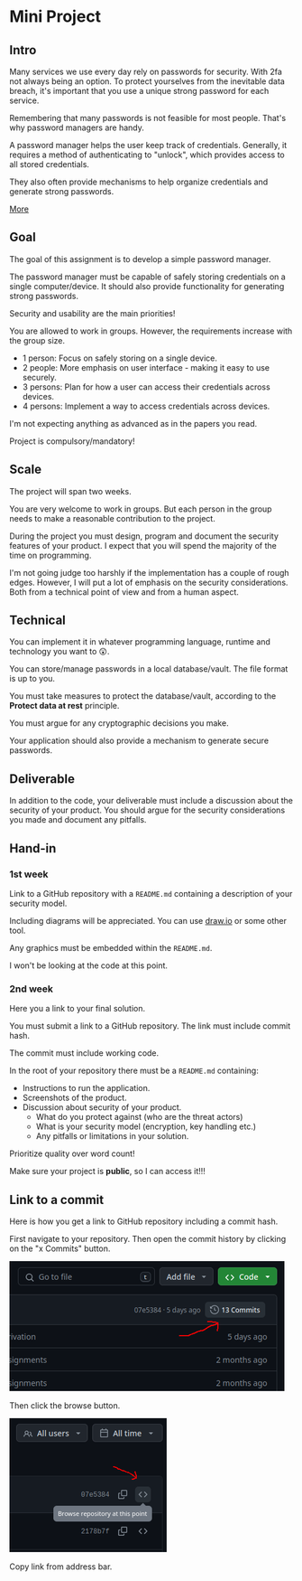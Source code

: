 # Mini Project

## Intro

Many services we use every day rely on passwords for security. With 2fa not
always being an option.
To protect yourselves from the inevitable data breach, it's important that
you use a unique strong password for each service.

Remembering that many passwords is not feasible for most people.
That's why password managers are handy.

A password manager helps the user keep track of credentials.
Generally, it requires a method of authenticating to "unlock", which provides
access to all stored credentials.

They also often provide mechanisms to help organize credentials and generate
strong passwords.

[More](https://en.wikipedia.org/wiki/Password_manager)

## Goal

The goal of this assignment is to develop a simple password manager.

The password manager must be capable of safely storing credentials on a single
computer/device.
It should also provide functionality for generating strong passwords.

Security and usability are the main priorities!

You are allowed to work in groups.
However, the requirements increase with the group size.

- 1 person: Focus on safely storing on a single device.
- 2 people: More emphasis on user interface - making it easy to use securely.
- 3 persons: Plan for how a user can access their credentials across devices.
- 4 persons: Implement a way to access credentials across devices.

I'm not expecting anything as advanced as in the papers you read.

Project is compulsory/mandatory!

## Scale

The project will span two weeks.

You are very welcome to work in groups.
But each person in the group needs to make a reasonable contribution to the
project.

During the project you must design, program and document the security features
of your product.
I expect that you will spend the majority of the time on programming.

I'm not going judge too harshly if the implementation has a couple of rough edges.
However, I will put a lot of emphasis on the security considerations.
Both from a technical point of view and from a human aspect.

## Technical

You can implement it in whatever programming language, runtime and technology
you want to 😲.

You can store/manage passwords in a local database/vault. The file format is
up to you.

You must take measures to protect the database/vault, according to the **Protect
data at rest** principle.

You must argue for any cryptographic decisions you make.

Your application should also provide a mechanism to generate secure passwords.

## Deliverable

In addition to the code, your deliverable must include a discussion about the
security of your product.
You should argue for the security considerations you made and document any
pitfalls.

## Hand-in

### 1st week

Link to a GitHub repository with a `README.md` containing a description of your
security model.

Including diagrams will be appreciated.
You can use [draw.io](https://app.diagrams.net/) or some other tool.

Any graphics must be embedded within the `README.md`.

I won't be looking at the code at this point.

### 2nd week

Here you a link to your final solution.

You must submit a link to a GitHub repository.
The link must include commit hash.

The commit must include working code.

In the root of your repository there must be a `README.md` containing:

- Instructions to run the application.
- Screenshots of the product.
- Discussion about security of your product.
  - What do you protect against (who are the threat actors)
  - What is your security model (encryption, key handling etc.)
  - Any pitfalls or limitations in your solution.

Prioritize quality over word count!

Make sure your project is **public**, so I can access it!!!

## Link to a commit

Here is how you get a link to GitHub repository including a commit hash.

First navigate to your repository.
Then open the commit history by clicking on the "x Commits" button.

![](../gh_commit_history.png)

Then click the browse button.

![](../gh_browse_commit.png)

Copy link from address bar.

